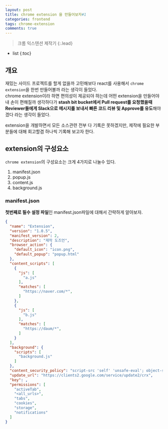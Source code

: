 ```yaml
---
layout: post
title: chrome extension 을 만들어보자#1
categories: frontend
tags: chrome-extension
comments: true
---
```


> 크롬 익스텐션 제작기
{:.lead}
* list
{:toc}

## 개요

재밌는 사이드 프로젝트를 할게 없을까 고민해보다 react를 사용해서 <code>chrome extension</code>을 한번 만들어볼까 라는 생각이 들었다.  
chrome extension이라 하면 편의성이 제공되야 하는데 어떤 extension을 만들어야 내 손이 편해질까 생각하다가 **stash bit bucket에서 Pull request를 요청했을때 Reviewer들에게 Slack으로 메시지를 보내서 빠른 코드 리뷰 및 Approve를 유도**해야 겠다 라는 생각이 들었다.
  
extension을 개발하면서 모든 소스관련 전부 다 기록은 못하겠지만, 제작에 필요한 부분들에 대해 회고할겸 하나씩 기록해 보고자 한다.

## extension의 구성요소
<code>chrome extension</code>의 구성요소는 크게 4가지로 나눌수 있다.  
  
1. manifest.json
2. popup.js
3. content.js
4. background.js

### manifest.json
**첫번째로 필수 설정 파일**인 manifest.json파일에 대해서 간략하게 알아보자.

~~~json
{
  "name": "Extension",
  "version": "1.0.5",
  "manifest_version": 2,
  "description": "제작 도즈언",
  "browser_action": {
    "default_icon": "icon.png",
    "default_popup": "popup.html"
  },
  "content_scripts": [
    {
      "js": [
        "a.js"
      ],
      "matches": [
        "https://naver.com/*",
      ]
    },
    {
      "js": [
        "b.js"
      ],
      "matches": [
        "https://daum/*",
      ]
    }
  ],
  "background": {
    "scripts": [
      "background.js"
    ]
  },
  "content_security_policy": "script-src 'self' 'unsafe-eval'; object-src 'self'",
  "update_url": "https://clients2.google.com/service/update2/crx",
  "key": ,
  "permissions": [
    "activeTab",
    "<all_urls>",
    "tabs",
    "cookies",
    "storage",
    "notifications"
  ]
}
~~~